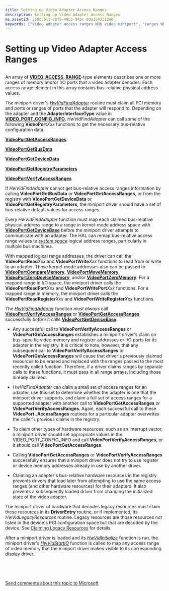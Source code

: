 ```yaml
---
title: Setting up Video Adapter Access Ranges
description: Setting up Video Adapter Access Ranges
ms.assetid: 250c5611-c6f5-49b5-94bc-93a1b43312e6
keywords: ["video adapter access ranges WDK video miniport", "ranges WDK video miniport", "logical range addresses WDK video miniport", "adapter access ranges WDK video miniport"]
---
```


# Setting up Video Adapter Access Ranges


## <span id="ddk_setting_up_video_adapter_access_ranges_gg"></span><span id="DDK_SETTING_UP_VIDEO_ADAPTER_ACCESS_RANGES_GG"></span>


An array of [**VIDEO\_ACCESS\_RANGE**](https://msdn.microsoft.com/library/windows/hardware/ff570498)-type elements describes one or more ranges of memory and/or I/O ports that a video adapter decodes. Each access range element in this array contains bus-relative physical address values.

The miniport driver's [*HwVidFindAdapter*](https://msdn.microsoft.com/library/windows/hardware/ff567332) routine must claim all PCI memory and ports or ranges of ports that the adapter will respond to. Depending on the adapter and the **AdapterInterfaceType** value in [**VIDEO\_PORT\_CONFIG\_INFO**](https://msdn.microsoft.com/library/windows/hardware/ff570531), *HwVidFindAdapter* can call some of the following **VideoPort***Xxx* functions to get the necessary bus-relative configuration data:

[**VideoPortGetAccessRanges**](https://msdn.microsoft.com/library/windows/hardware/ff570302)

[**VideoPortGetBusData**](https://msdn.microsoft.com/library/windows/hardware/ff570306)

[**VideoPortGetDeviceData**](https://msdn.microsoft.com/library/windows/hardware/ff570311)

[**VideoPortGetRegistryParameters**](https://msdn.microsoft.com/library/windows/hardware/ff570316)

[**VideoPortVerifyAccessRanges**](https://msdn.microsoft.com/library/windows/hardware/ff570377)

If *HwVidFindAdapter* cannot get bus-relative access ranges information by calling **VideoPortGetBusData** or **VideoPortGetAccessRanges**, or from the registry with **VideoPortGetDeviceData** or **VideoPortGetRegistryParameters**, the miniport driver should have a set of bus-relative default values for access ranges.

Every *HwVidFindAdapter* function must map each claimed bus-relative physical address range to a range in kernel-mode address space with [**VideoPortGetDeviceBase**](https://msdn.microsoft.com/library/windows/hardware/ff570310) before the miniport driver attempts to communicate with an adapter. The HAL can remap bus-relative access range values to [*system space*](https://msdn.microsoft.com/library/windows/hardware/ff556336#wdkgloss-system-space) logical address ranges, particularly in multiple bus machines.

With mapped logical range addresses, the driver can call the **VideoPortRead***Xxx* and **VideoPortWrite***Xxx* functions to read from or write to an adapter. These kernel-mode addresses also can be passed to [**VideoPortCompareMemory**](https://msdn.microsoft.com/library/windows/hardware/ff570285), [**VideoPortMoveMemory**](https://msdn.microsoft.com/library/windows/hardware/ff570332), [**VideoPortZeroDeviceMemory**](https://msdn.microsoft.com/library/windows/hardware/ff570492), and/or [**VideoPortZeroMemory**](https://msdn.microsoft.com/library/windows/hardware/ff570493). For a mapped range in I/O space, the miniport driver calls the **VideoPortReadPort***Xxx* and **VideoPortWritePort***Xxx* functions. For a mapped range in memory, the miniport driver calls the **VideoPortReadRegister***Xxx* and **VideoPortWriteRegister***Xxx* functions.

The [*HwVidFindAdapter*](https://msdn.microsoft.com/library/windows/hardware/ff567332) function *must always* call [**VideoPortVerifyAccessRanges**](https://msdn.microsoft.com/library/windows/hardware/ff570377) or [**VideoPortGetAccessRanges**](https://msdn.microsoft.com/library/windows/hardware/ff570302) successfully *before* it calls [**VideoPortGetDeviceBase**](https://msdn.microsoft.com/library/windows/hardware/ff570310).

-   Any successful call to **VideoPortVerifyAccessRanges** or **VideoPortGetAccessRanges** establishes a miniport driver's claim on bus-specific video memory and register addresses or I/O ports for its adapter in the registry. It is critical to note, however, that any subsequent call to **VideoPortVerifyAccessRanges** or **VideoPortGetAccessRanges** will cause that driver's previously claimed resources to be erased and replaced with the ranges passed to the most recently called function. Therefore, if a driver claims ranges by separate calls to these functions, it must pass in all range arrays, including those already claimed.

-   *HwVidFindAdapter* can claim a small set of access ranges for an adapter, use this set to determine whether the adapter is one that the miniport driver supports, and claim a full set of access ranges for a supported adapter with another call to **VideoPortGetAccessRanges** or **VideoPortVerifyAccessRanges**. Again, each successful call to these **VideoPort..AccessRanges** routines for a particular adapter overwrites the caller's previous claims in the registry.

-   To claim other types of hardware resources, such as an interrupt vector, a miniport driver should set appropriate values in the VIDEO\_PORT\_CONFIG\_INFO and call **VideoPortVerifyAccessRanges**, or it should call **VideoPortGetAccessRanges**.

-   Calling **VideoPortGetAccessRanges** or **VideoPortVerifyAccessRanges** successfully ensures that a miniport driver does not try to use register or device memory addresses already in use by another driver.

-   Claiming an adapter's bus-relative hardware resources in the registry prevents drivers that load later from attempting to use the same access ranges (and other hardware resources) for their adapters. It also prevents a subsequently loaded driver from changing the initialized state of the video adapter.

The miniport driver of hardware that decodes legacy resources must claim these resources in its **DriverEntry** routine, or if implemented, its *HwVidLegacyResources* routine. Legacy resources are those resources not listed in the device's PCI configuration space but that are decoded by the device. See [Claiming Legacy Resources](claiming-legacy-resources.md) for details.

After a miniport driver is loaded and its [*HwVidInitialize*](https://msdn.microsoft.com/library/windows/hardware/ff567345) function is run, the miniport driver's [*HwVidStartIO*](https://msdn.microsoft.com/library/windows/hardware/ff567367) function is called to map any access range of video memory that the miniport driver makes visible to its corresponding display driver.

 

 

[Send comments about this topic to Microsoft](mailto:wsddocfb@microsoft.com?subject=Documentation%20feedback%20[display\display]:%20Setting%20up%20Video%20Adapter%20Access%20Ranges%20%20RELEASE:%20%282/10/2017%29&body=%0A%0APRIVACY%20STATEMENT%0A%0AWe%20use%20your%20feedback%20to%20improve%20the%20documentation.%20We%20don't%20use%20your%20email%20address%20for%20any%20other%20purpose,%20and%20we'll%20remove%20your%20email%20address%20from%20our%20system%20after%20the%20issue%20that%20you're%20reporting%20is%20fixed.%20While%20we're%20working%20to%20fix%20this%20issue,%20we%20might%20send%20you%20an%20email%20message%20to%20ask%20for%20more%20info.%20Later,%20we%20might%20also%20send%20you%20an%20email%20message%20to%20let%20you%20know%20that%20we've%20addressed%20your%20feedback.%0A%0AFor%20more%20info%20about%20Microsoft's%20privacy%20policy,%20see%20http://privacy.microsoft.com/default.aspx. "Send comments about this topic to Microsoft")




